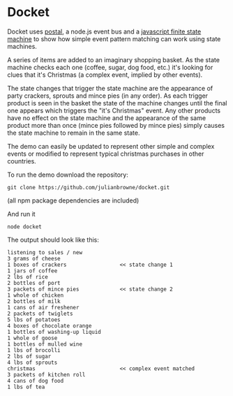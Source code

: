 Docket
======

Docket uses [postal](https://github.com/postaljs/postal.js), a node.js event bus and a [javascript finite state machine](https://github.com/jakesgordon/javascript-state-machine) to show how simple event pattern matching can work using state machines.

A series of items are added to an imaginary shopping basket. As the state machine checks each one (coffee, sugar, dog food, etc.) it's looking for clues that it's Christmas (a complex event, implied by other events).

The state changes that trigger the state machine are the appearance of party crackers, sprouts and mince pies (in any order). As each trigger product is seen in the basket the state of the machine changes until the final one appears which triggers the "it's Christmas" event. Any other products have no effect on the state machine and the appearance of the same product more than once (mince pies followed by mince pies) simply causes the state machine to remain in the same state.

The demo can easily be updated to represent other simple and complex events or modified to represent typical christmas purchases in other countries.

To run the demo download the repository:

    git clone https://github.com/julianbrowne/docket.git

(all npm package dependencies are included)

And run it

    node docket

The output should look like this:

    listening to sales / new
    3 grams of cheese
    1 boxes of crackers                 << state change 1
    1 jars of coffee
    2 lbs of rice
    2 bottles of port
    3 packets of mince pies             << state change 2
    1 whole of chicken
    2 bottles of milk
    1 cans of air freshener
    2 packets of twiglets
    5 lbs of potatoes
    4 boxes of chocolate orange
    1 bottles of washing-up liquid
    1 whole of goose
    1 bottles of mulled wine
    1 lbs of brocolli
    2 lbs of sugar
    4 lbs of sprouts
    christmas                           << complex event matched
    3 packets of kitchen roll
    4 cans of dog food
    1 lbs of tea
